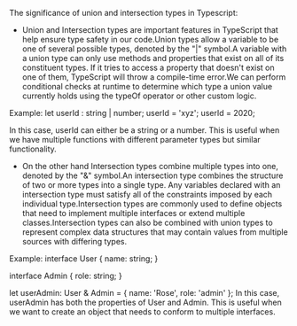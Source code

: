 The significance of union and intersection types in Typescript:

* Union and Intersection types are important features in TypeScript that help ensure type safety in our code.Union types allow a variable to be one of several possible types, denoted by the "|" symbol.A variable with a union type can only use methods and properties that exist on all of its constituent types. If it tries to access a property that doesn't exist on one of them, TypeScript will throw a compile-time error.We can perform conditional checks at runtime to determine which type a union value currently holds using the typeOf operator or other custom logic.

Example:
let userId : string | number;
userId = 'xyz'; 
userId = 2020;

In this case, userId can either be a string or a number. This is useful when we have multiple functions with different parameter types but similar functionality.

* On the other hand Intersection types combine multiple types into one, denoted by the "&" symbol.An intersection type combines the structure of two or more types into a single type. Any variables declared with an intersection type must satisfy all of the constraints imposed by each individual type.Intersection types are commonly used to define objects that need to implement multiple interfaces or extend multiple classes.Intersection types can also be combined with union types to represent complex data structures that may contain values from multiple sources with differing types.

Example:
interface User {
    name: string;
}

interface Admin {
    role: string;
}

let userAdmin: User & Admin = {
    name: 'Rose',
    role: 'admin'
};
In this case, userAdmin has both the properties of User and Admin. This is useful when we want to create an object that needs to conform to multiple interfaces.


           